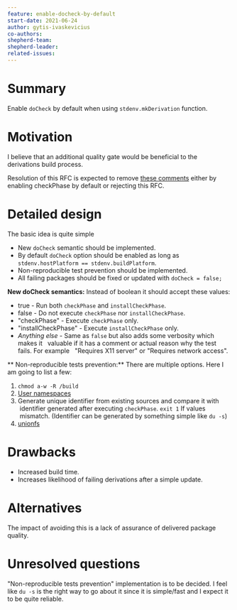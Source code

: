 ```yaml
---
feature: enable-docheck-by-default
start-date: 2021-06-24
author: gytis-ivaskevicius
co-authors:
shepherd-team:
shepherd-leader:
related-issues:
---
```


# Summary
[summary]: #summary

Enable `doCheck` by default when using `stdenv.mkDerivation` function.

# Motivation
[motivation]: #motivation

I believe that an additional quality gate would be beneficial to the derivations build process.

Resolution of this RFC is expected to remove [these comments](https://github.com/NixOS/nixpkgs/blob/8c563eaf7049d82fbe95b0847ac5ae6e5554e2fa/pkgs/stdenv/generic/make-derivation.nix#L61-L67)
either by enabling checkPhase by default or rejecting this RFC.

# Detailed design
[design]: #detailed-design

The basic idea is quite simple
- New `doCheck` semantic should be implemented.
- By default `doCheck` option should be enabled as long as `stdenv.hostPlatform == stdenv.buildPlatform`.
- Non-reproducible test prevention should be implemented.
- All failing packages should be fixed or updated with `doCheck = false;`

**New doCheck semantics:**
Instead of boolean it should accept these values:
- true - Run both `checkPhase` and `installCheckPhase`.
- false - Do not execute `checkPhase` nor `installCheckPhase`.
- "checkPhase" - Execute `checkPhase` only.
- "installCheckPhase" - Execute `installCheckPhase` only.
- _Anything else_ - Same as `false` but also adds some verbosity which makes it
  valuable if it has a comment or actual reason why the test fails. For example
  "Requires X11 server" or "Requires network access".

** Non-reproducible tests prevention:**
There are multiple options. Here I am going to list a few:
1. `chmod a-w -R /build`
2. [User namespaces](https://lwn.net/Articles/532593/)
3. Generate unique identifier from existing sources and compare it with
   identifier generated after executing `checkPhase`. `exit 1` If values
   mismatch. (Identifier can be generated by something simple like `du -s`)
4. [unionfs](https://en.wikipedia.org/wiki/UnionFS)

# Drawbacks
[drawbacks]: #drawbacks

- Increased build time.
- Increases likelihood of failing derivations after a simple update.

# Alternatives
[alternatives]: #alternatives

The impact of avoiding this is a lack of assurance of delivered package quality.

# Unresolved questions
[unresolved]: #unresolved-questions

"Non-reproducible tests prevention" implementation is to be decided. I feel
like `du -s` is the right way to go about it since it is simple/fast and I
expect it to be quite reliable.
